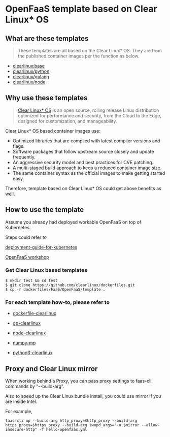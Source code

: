 # OpenFaaS template based on Clear Linux* OS

## What are these templates

> These templates are all based on the Clear Linux* OS.
> They are from the published container images per the function as below.

* [clearlinux:base](https://hub.docker.com/_/clearlinux)
* [clearlinux/python](https://hub.docker.com/r/clearlinux/python)
* [clearlinux/golang](https://hub.docker.com/r/clearlinux/golang)
* [clearlinux/node](https://hub.docker.com/r/clearlinux/node)

## Why use these templates

<!-- CL introduction -->
> [Clear Linux* OS](https://clearlinux.org/) is an open source, rolling release
> Linux distribution optimized for performance and security, from the Cloud to
> the Edge, designed for customization, and manageability.

Clear Linux* OS based container images use:
* Optimized libraries that are compiled with latest compiler versions and
  flags.
* Software packages that follow upstream source closely and update frequently.
* An aggressive security model and best practices for CVE patching.
* A multi-staged build approach to keep a reduced container image size.
* The same container syntax as the official images to make getting started
  easy. 

Therefore, template based on Clear Linux* OS could get above benefits as well.


## How to use the template

Assume you already had deployed workable OpenFaaS on top of Kubernetes.

Steps could refer to

[deployment-guide-for-kubernetes](https://docs.openfaas.com/deployment/kubernetes/#deployment-guide-for-kubernetes)

[OpenFaaS workshop](https://github.com/openfaas/workshop)

### Get Clear Linux based templates

```shell
$ mkdir test && cd test
$ git clone https://github.com/clearlinux/dockerfiles.git
$ cp -r dockerfiles/FaaS/OpenFaaS/template .
```

### For each template how-to, please refer to

* [dockerfile-clearlinux](./dockerfile-clearlinux/README.md)

* [go-clearlinux](./go-clearlinux/README.md)

* [node-clearlinux](./node-clearlinux/README.md)

* [numpy-mp](./numpy-mp/README.md)

* [python3-clearlinux](./python3-clearlinux/README.md)


    
## Proxy and Clear Linux mirror

When working behind a Proxy, you can pass proxy settings to faas-cli commands by "--build-arg".

Also to speed up the Clear Linux bundle install, you could use mirror if you are inside Intel.

For example, 

`faas-cli up --build-arg http_proxy=$http_proxy --build-arg https_proxy=$https_proxy --build-arg swupd_args="-u $mirror --allow-insecure-http" -f hello-openfaas.yml`
